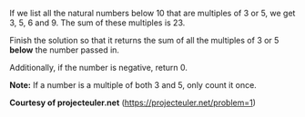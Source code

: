 If we list all the natural numbers below 10 that are multiples of 3 or 5, we get 3, 5, 6 and 9. The sum of these multiples is 23.

Finish the solution so that it returns the sum of all the multiples of 3 or 5 **below** the number passed in.

Additionally, if the number is negative, return 0.

**Note:** If a number is a multiple of both 3 and 5, only count it once.

**Courtesy of projecteuler.net** (https://projecteuler.net/problem=1)